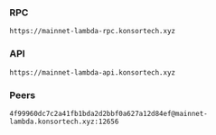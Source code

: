 ### RPC
```
https://mainnet-lambda-rpc.konsortech.xyz
```

### API
```
https://mainnet-lambda-api.konsortech.xyz
```

### Peers
```
4f99960dc7c2a41fb1bda2d2bbf0a627a12d84ef@mainnet-lambda.konsortech.xyz:12656
```
